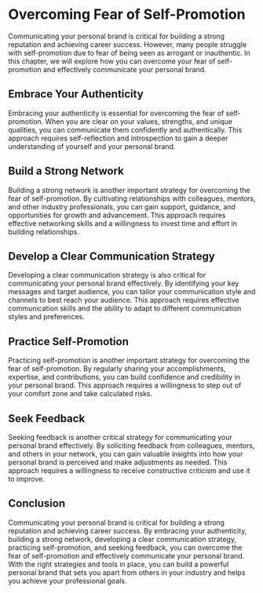Overcoming Fear of Self-Promotion
===============================================================================

Communicating your personal brand is critical for building a strong reputation and achieving career success. However, many people struggle with self-promotion due to fear of being seen as arrogant or inauthentic. In this chapter, we will explore how you can overcome your fear of self-promotion and effectively communicate your personal brand.

Embrace Your Authenticity
-------------------------

Embracing your authenticity is essential for overcoming the fear of self-promotion. When you are clear on your values, strengths, and unique qualities, you can communicate them confidently and authentically. This approach requires self-reflection and introspection to gain a deeper understanding of yourself and your personal brand.

Build a Strong Network
----------------------

Building a strong network is another important strategy for overcoming the fear of self-promotion. By cultivating relationships with colleagues, mentors, and other industry professionals, you can gain support, guidance, and opportunities for growth and advancement. This approach requires effective networking skills and a willingness to invest time and effort in building relationships.

Develop a Clear Communication Strategy
--------------------------------------

Developing a clear communication strategy is also critical for communicating your personal brand effectively. By identifying your key messages and target audience, you can tailor your communication style and channels to best reach your audience. This approach requires effective communication skills and the ability to adapt to different communication styles and preferences.

Practice Self-Promotion
-----------------------

Practicing self-promotion is another important strategy for overcoming the fear of self-promotion. By regularly sharing your accomplishments, expertise, and contributions, you can build confidence and credibility in your personal brand. This approach requires a willingness to step out of your comfort zone and take calculated risks.

Seek Feedback
-------------

Seeking feedback is another critical strategy for communicating your personal brand effectively. By soliciting feedback from colleagues, mentors, and others in your network, you can gain valuable insights into how your personal brand is perceived and make adjustments as needed. This approach requires a willingness to receive constructive criticism and use it to improve.

Conclusion
----------

Communicating your personal brand is critical for building a strong reputation and achieving career success. By embracing your authenticity, building a strong network, developing a clear communication strategy, practicing self-promotion, and seeking feedback, you can overcome the fear of self-promotion and effectively communicate your personal brand. With the right strategies and tools in place, you can build a powerful personal brand that sets you apart from others in your industry and helps you achieve your professional goals.
